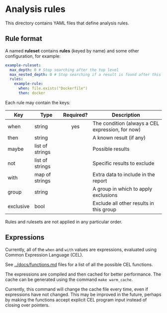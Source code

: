# Analysis rules

This directory contains YAML files that define analysis rules.

## Rule format

A named **ruleset** contains **rules** (keyed by name) and some other configuration, for example:

```yaml
example-ruleset:
  max_depth: 0 # Stop searching after the top level
  max_nested_depth: 0 # Stop searching if a result is found after this level
  rules:
    example-rule:
      when: file.exists("Dockerfile")
      then: docker
```

Each rule may contain the keys:

| Key       | Type            | Required? | Description                                      |
|-----------|-----------------|:---------:|--------------------------------------------------|
| when      | string          |    yes    | The condition (always a CEL expression, for now) |
| then      | string          |           | A known result (if any)                          |
| maybe     | list of strings |           | Possible results                                 |
| not       | list of strings |           | Specific results to exclude                      |
| with      | map of strings  |           | Extra data to include in the report              |
| group     | string          |           | A group in which to apply exclusions             |
| exclusive | bool            |           | Exclude all other results in this group          |

Rules and rulesets are not applied in any particular order.

## Expressions

Currently, all of the `when` and `with` values are expressions, evaluated using Common Expression Language (CEL).

See [../docs/functions.md](../docs/functions.md) files for a list of all the possible CEL functions.

The expressions are compiled and then cached for better performance. The cache can be generated using the command `make warm_cache`.

Currently, this command will change the cache file every time, even if expressions have not changed.
This may be improved in the future, perhaps by making the functions accept explicit CEL program input instead of closing over pointers.
